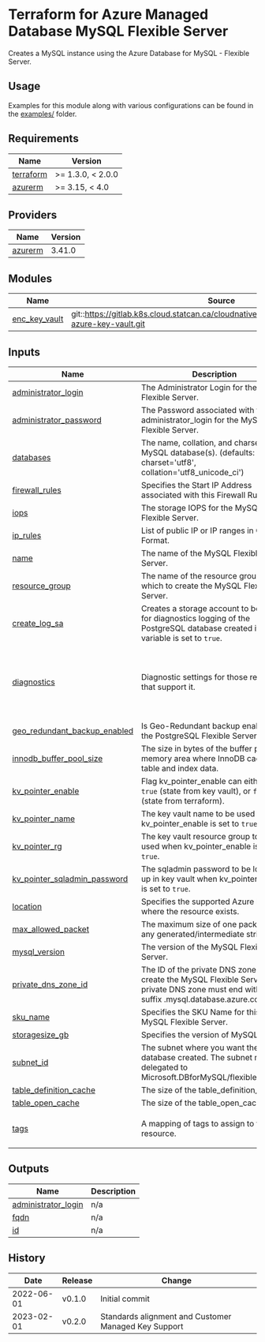 # Terraform for Azure Managed Database MySQL Flexible Server

Creates a MySQL instance using the Azure Database for MySQL - Flexible Server.

## Usage

Examples for this module along with various configurations can be found in the [examples/](examples/) folder.

<!-- BEGIN_TF_DOCS -->
## Requirements

| Name | Version |
|------|---------|
| <a name="requirement_terraform"></a> [terraform](#requirement\_terraform) | >= 1.3.0, < 2.0.0 |
| <a name="requirement_azurerm"></a> [azurerm](#requirement\_azurerm) | >= 3.15, < 4.0 |

## Providers

| Name | Version |
|------|---------|
| <a name="provider_azurerm"></a> [azurerm](#provider\_azurerm) | 3.41.0 |

## Modules

| Name | Source | Version |
|------|--------|---------|
| <a name="module_enc_key_vault"></a> [enc\_key\_vault](#module\_enc\_key\_vault) | git::https://gitlab.k8s.cloud.statcan.ca/cloudnative/platform/terraform/terraform-azure-key-vault.git | v1.1.0 |

## Inputs

| Name | Description | Type | Default | Required |
|------|-------------|------|---------|:--------:|
| <a name="input_administrator_login"></a> [administrator\_login](#input\_administrator\_login) | The Administrator Login for the MySQL Flexible Server. | `any` | n/a | yes |
| <a name="input_administrator_password"></a> [administrator\_password](#input\_administrator\_password) | The Password associated with the administrator\_login for the MySQL Flexible Server. | `any` | n/a | yes |
| <a name="input_databases"></a> [databases](#input\_databases) | The name, collation, and charset of the MySQL database(s). (defaults: charset='utf8', collation='utf8\_unicode\_ci') | `map(map(string))` | n/a | yes |
| <a name="input_firewall_rules"></a> [firewall\_rules](#input\_firewall\_rules) | Specifies the Start IP Address associated with this Firewall Rule. | `list(string)` | n/a | yes |
| <a name="input_iops"></a> [iops](#input\_iops) | The storage IOPS for the MySQL Flexible Server. | `any` | n/a | yes |
| <a name="input_ip_rules"></a> [ip\_rules](#input\_ip\_rules) | List of public IP or IP ranges in CIDR Format. | `list(string)` | n/a | yes |
| <a name="input_name"></a> [name](#input\_name) | The name of the MySQL Flexible Server. | `any` | n/a | yes |
| <a name="input_resource_group"></a> [resource\_group](#input\_resource\_group) | The name of the resource group in which to create the MySQL Flexible Server. | `any` | n/a | yes |
| <a name="input_create_log_sa"></a> [create\_log\_sa](#input\_create\_log\_sa) | Creates a storage account to be used for diagnostics logging of the PostgreSQL database created if the variable is set to `true`. | `bool` | `false` | no |
| <a name="input_diagnostics"></a> [diagnostics](#input\_diagnostics) | Diagnostic settings for those resources that support it. | <pre>object({<br>    destination   = string<br>    eventhub_name = string<br>    logs          = list(string)<br>    metrics       = list(string)<br>  })</pre> | `null` | no |
| <a name="input_geo_redundant_backup_enabled"></a> [geo\_redundant\_backup\_enabled](#input\_geo\_redundant\_backup\_enabled) | Is Geo-Redundant backup enabled on the PostgreSQL Flexible Server. | `bool` | `false` | no |
| <a name="input_innodb_buffer_pool_size"></a> [innodb\_buffer\_pool\_size](#input\_innodb\_buffer\_pool\_size) | The size in bytes of the buffer pool, the memory area where InnoDB caches table and index data. | `number` | `12884901888` | no |
| <a name="input_kv_pointer_enable"></a> [kv\_pointer\_enable](#input\_kv\_pointer\_enable) | Flag kv\_pointer\_enable can either be `true` (state from key vault), or `false` (state from terraform). | `bool` | `false` | no |
| <a name="input_kv_pointer_name"></a> [kv\_pointer\_name](#input\_kv\_pointer\_name) | The key vault name to be used when kv\_pointer\_enable is set to `true`. | `any` | `null` | no |
| <a name="input_kv_pointer_rg"></a> [kv\_pointer\_rg](#input\_kv\_pointer\_rg) | The key vault resource group to be used when kv\_pointer\_enable is set to `true`. | `any` | `null` | no |
| <a name="input_kv_pointer_sqladmin_password"></a> [kv\_pointer\_sqladmin\_password](#input\_kv\_pointer\_sqladmin\_password) | The sqladmin password to be looked up in key vault when kv\_pointer\_enable is set to `true`. | `any` | `null` | no |
| <a name="input_location"></a> [location](#input\_location) | Specifies the supported Azure location where the resource exists. | `string` | `"canadacentral"` | no |
| <a name="input_max_allowed_packet"></a> [max\_allowed\_packet](#input\_max\_allowed\_packet) | The maximum size of one packet or any generated/intermediate string. | `number` | `536870912` | no |
| <a name="input_mysql_version"></a> [mysql\_version](#input\_mysql\_version) | The version of the MySQL Flexible Server. | `string` | `"8.0.21"` | no |
| <a name="input_private_dns_zone_id"></a> [private\_dns\_zone\_id](#input\_private\_dns\_zone\_id) | The ID of the private DNS zone to create the MySQL Flexible Server. The private DNS zone must end with the suffix .mysql.database.azure.com. | `string` | `null` | no |
| <a name="input_sku_name"></a> [sku\_name](#input\_sku\_name) | Specifies the SKU Name for this MySQL Flexible Server. | `string` | `"GP_Standard_D4ds_v4"` | no |
| <a name="input_storagesize_gb"></a> [storagesize\_gb](#input\_storagesize\_gb) | Specifies the version of MySQL to use. | `number` | `128` | no |
| <a name="input_subnet_id"></a> [subnet\_id](#input\_subnet\_id) | The subnet where you want the database created. The subnet must be delegated to Microsoft.DBforMySQL/flexibleServers. | `string` | `null` | no |
| <a name="input_table_definition_cache"></a> [table\_definition\_cache](#input\_table\_definition\_cache) | The size of the table\_definition\_cache. | `number` | `5000` | no |
| <a name="input_table_open_cache"></a> [table\_open\_cache](#input\_table\_open\_cache) | The size of the table\_open\_cache. | `number` | `5000` | no |
| <a name="input_tags"></a> [tags](#input\_tags) | A mapping of tags to assign to the resource. | `map(string)` | <pre>{<br>  "environment": "dev"<br>}</pre> | no |

## Outputs

| Name | Description |
|------|-------------|
| <a name="output_administrator_login"></a> [administrator\_login](#output\_administrator\_login) | n/a |
| <a name="output_fqdn"></a> [fqdn](#output\_fqdn) | n/a |
| <a name="output_id"></a> [id](#output\_id) | n/a |
<!-- END_TF_DOCS -->

## History

| Date       | Release | Change                                               |
| ---------- | ------- | ---------------------------------------------------- |
| 2022-06-01 | v0.1.0  | Initial commit                                       |
| 2023-02-01 | v0.2.0  | Standards alignment and Customer Managed Key Support |
